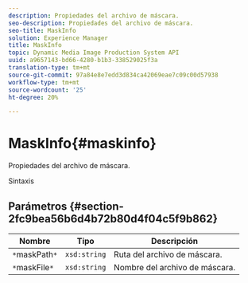 ```yaml
---
description: Propiedades del archivo de máscara.
seo-description: Propiedades del archivo de máscara.
seo-title: MaskInfo
solution: Experience Manager
title: MaskInfo
topic: Dynamic Media Image Production System API
uuid: a9657143-bd66-4280-b1b3-338529025f3a
translation-type: tm+mt
source-git-commit: 97a84e8e7edd3d834ca42069eae7c09c00d57938
workflow-type: tm+mt
source-wordcount: '25'
ht-degree: 20%

---
```



# MaskInfo{#maskinfo}

Propiedades del archivo de máscara.

Sintaxis

## Parámetros {#section-2fc9bea56b6d4b72b80d4f04c5f9b862}

| Nombre | Tipo | Descripción |
|---|---|---|
| `*`maskPath`*` | `xsd:string` | Ruta del archivo de máscara. |
| `*`maskFile`*` | `xsd:string` | Nombre del archivo de máscara. |

